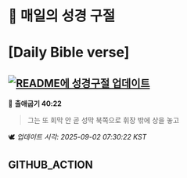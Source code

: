 # 🙏 매일의 성경 구절
# [Daily Bible verse]
## [![README에 성경구절 업데이트](https://github.com/DONGSUKA/first_test/actions/workflows/update-readme-bible.yml/badge.svg)](https://github.com/DONGSUKA/first_test/actions/workflows/update-readme-bible.yml)
<!-- START_BIBLE_VERSE -->
📖 **출애굽기 40:22**
> 그는 또 회막 안 곧 성막 북쪽으로 휘장 밖에 상을 놓고

🕊️ _업데이트 시각: 2025-09-02 07:30:22 KST_
  <!-- END_BIBLE_VERSE -->
## GITHUB_ACTION

